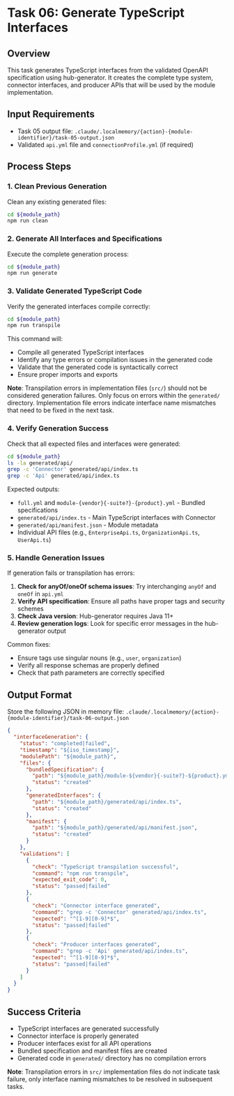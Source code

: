 # Task 06: Generate TypeScript Interfaces

## Overview

This task generates TypeScript interfaces from the validated OpenAPI specification using hub-generator. It creates the complete type system, connector interfaces, and producer APIs that will be used by the module implementation.

## Input Requirements

- Task 05 output file: `.claude/.localmemory/{action}-{module-identifier}/task-05-output.json`
- Validated `api.yml` file and `connectionProfile.yml` (if required)

## Process Steps

### 1. Clean Previous Generation

Clean any existing generated files:

```bash
cd ${module_path}
npm run clean
```

### 2. Generate All Interfaces and Specifications

Execute the complete generation process:

```bash
cd ${module_path}
npm run generate
```

### 3. Validate Generated TypeScript Code

Verify the generated interfaces compile correctly:

```bash
cd ${module_path}
npm run transpile
```

This command will:
- Compile all generated TypeScript interfaces
- Identify any type errors or compilation issues in the generated code
- Validate that the generated code is syntactically correct
- Ensure proper imports and exports

**Note**: Transpilation errors in implementation files (`src/`) should not be considered generation failures. Only focus on errors within the `generated/` directory. Implementation file errors indicate interface name mismatches that need to be fixed in the next task.

### 4. Verify Generation Success

Check that all expected files and interfaces were generated:

```bash
cd ${module_path}
ls -la generated/api/
grep -c 'Connector' generated/api/index.ts
grep -c 'Api' generated/api/index.ts
```

Expected outputs:
- `full.yml` and `module-{vendor}{-suite?}-{product}.yml` - Bundled specifications
- `generated/api/index.ts` - Main TypeScript interfaces with Connector
- `generated/api/manifest.json` - Module metadata
- Individual API files (e.g., `EnterpriseApi.ts`, `OrganizationApi.ts`, `UserApi.ts`)

### 5. Handle Generation Issues

If generation fails or transpilation has errors:

1. **Check for anyOf/oneOf schema issues**: Try interchanging `anyOf` and `oneOf` in `api.yml`
2. **Verify API specification**: Ensure all paths have proper tags and security schemes
3. **Check Java version**: Hub-generator requires Java 11+
4. **Review generation logs**: Look for specific error messages in the hub-generator output

Common fixes:
- Ensure tags use singular nouns (e.g., `user`, `organization`)
- Verify all response schemas are properly defined
- Check that path parameters are correctly specified

## Output Format

Store the following JSON in memory file: `.claude/.localmemory/{action}-{module-identifier}/task-06-output.json`

```json
{
  "interfaceGeneration": {
    "status": "completed|failed",
    "timestamp": "${iso_timestamp}",
    "modulePath": "${module_path}",
    "files": {
      "bundledSpecification": {
        "path": "${module_path}/module-${vendor}{-suite?}-${product}.yml",
        "status": "created"
      },
      "generatedInterfaces": {
        "path": "${module_path}/generated/api/index.ts",
        "status": "created"
      },
      "manifest": {
        "path": "${module_path}/generated/api/manifest.json",
        "status": "created"
      }
    },
    "validations": [
      {
        "check": "TypeScript transpilation successful",
        "command": "npm run transpile",
        "expected_exit_code": 0,
        "status": "passed|failed"
      },
      {
        "check": "Connector interface generated",
        "command": "grep -c 'Connector' generated/api/index.ts",
        "expected": "^[1-9][0-9]*$",
        "status": "passed|failed"
      },
      {
        "check": "Producer interfaces generated",
        "command": "grep -c 'Api' generated/api/index.ts",
        "expected": "^[1-9][0-9]*$",
        "status": "passed|failed"
      }
    ]
  }
}
```

## Success Criteria

- TypeScript interfaces are generated successfully
- Connector interface is properly generated
- Producer interfaces exist for all API operations  
- Bundled specification and manifest files are created
- Generated code in `generated/` directory has no compilation errors

**Note**: Transpilation errors in `src/` implementation files do not indicate task failure, only interface naming mismatches to be resolved in subsequent tasks.